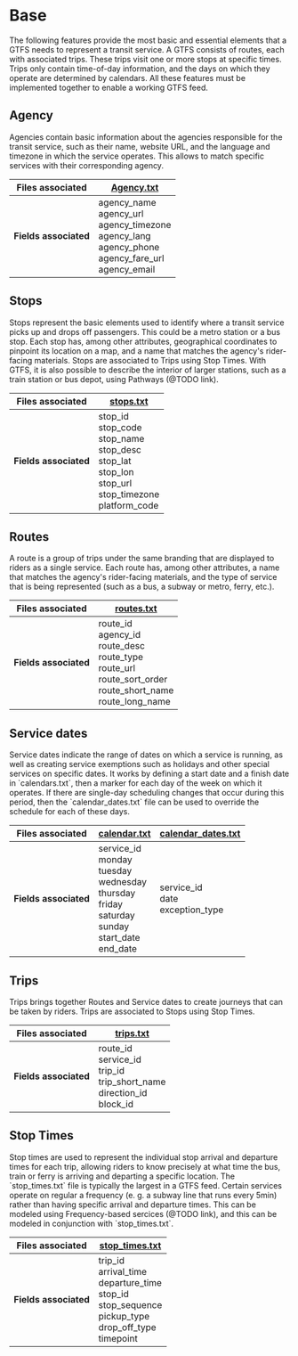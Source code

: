 # Base
The following features provide the most basic and essential elements that a GTFS needs to represent a transit service. A GTFS consists of routes, each with associated trips. These trips visit one or more stops at specific times. Trips only contain time-of-day information, and the days on which they operate are determined by calendars.
All these features must be implemented together to enable a working GTFS feed.

## Agency

<div class="grid" markdown>

Agencies contain basic information about the agencies responsible for the transit service, such as their name, website URL, and the language and timezone in which the service operates. This allows to match specific services with their corresponding agency.

| Files associated      | [Agency.txt](/schedule/reference/#agencytxt)                                                                                                     |
|-----------------------|----------------------------------------------------------------------------------------------------------------|
| **Fields associated** | agency_name<br>agency_url<br>agency_timezone<br>agency_lang<br>agency_phone<br>agency_fare_url<br>agency_email |

</div>

## Stops

<div class="grid" markdown>
Stops represent the basic elements used to identify where a transit service picks up and drops off passengers. This could be a metro station or a bus stop. Each stop has, among other attributes, geographical coordinates to pinpoint its location on a map, and a name that matches the agency's rider-facing materials. Stops are associated to Trips using Stop Times. 
With GTFS, it is also possible to describe the interior of larger stations, such as a train station or bus depot, using Pathways (@TODO link). 


| Files associated      | [stops.txt](/schedule/reference/#stopstxt)                                                                                                            |
|-----------------------|----------------------------------------------------------------------------------------------------------------------|
| **Fields associated** | stop_id<br>stop_code<br>stop_name<br>stop_desc<br>stop_lat<br>stop_lon<br>stop_url<br>stop_timezone<br>platform_code |

</div>

## Routes

<div class="grid" markdown>
A route is a group of trips under the same branding that are displayed to riders as a single service. Each route has, among other attributes, a name that matches the agency's rider-facing materials, and the type of service that is being represented (such as a bus, a subway or metro, ferry, etc.).

| Files associated      | [routes.txt](/schedule/reference/#routestxt)                                                                                                                |
|-----------------------|---------------------------------------------------------------------------------------------------------------------------|
| **Fields associated** | route_id<br>agency_id<br>route_desc<br>route_type<br>route_url<br>route_sort_order<br>route_short_name<br>route_long_name |

</div>

## Service dates

<div class="grid" markdown>
Service dates indicate the range of dates on which a service is running, as well as creating service exemptions such as holidays and other special services on specific dates.
It works by defining a start date and a finish date in `calendars.txt`, then a marker for each day of the week on which it operates. If there are single-day scheduling changes that occur during this period, then the `calendar_dates.txt` file can be used to override the schedule for each of these days.

| Files associated      | [calendar.txt](/schedule/reference/#calendartxt)                                                                                                       | [calendar_dates.txt](/schedule/reference/#calendar_datestxt)                   |
|-----------------------|--------------------------------------------------------------------------------------------------------------------|--------------------------------------|
| **Fields associated** | service_id<br>monday<br>tuesday<br>wednesday<br>thursday<br>friday<br>saturday<br>sunday<br>start_date<br>end_date | service_id<br>date<br>exception_type |

</div>

## Trips

<div class="grid" markdown>
Trips brings together Routes and Service dates to create journeys that can be taken by riders. Trips are associated to Stops using Stop Times.


| Files associated      | [trips.txt](/schedule/reference/#tripstxt)                                       |
|-----------------------|----------------------------------------------------------------------------------|
| **Fields associated** | route_id<br>service_id<br>trip_id<br>trip_short_name<br>direction_id<br>block_id |

</div>

## Stop Times

<div class="grid" markdown>
Stop times are used to represent the individual stop arrival and departure times for each trip, allowing riders to know precisely at what time the bus, train or ferry is arriving and departing a specific location. The `stop_times.txt` file is typically the largest in a GTFS feed. 
Certain services operate on regular a frequency (e. g. a subway line that runs every 5min) rather than having specific arrival and departure times. This can be modeled using Frequency-based sercices (@TODO link), and this can be modeled in conjunction with `stop_times.txt`.

| Files associated      | [stop_times.txt](/schedule/reference/#stop_timestxt)                                                                                                                            |
|-----------------------|-------------------------------------------------------------------------------------------------------------------------------------------|
| **Fields associated** | trip_id<br>arrival_time<br>departure_time<br>stop_id<br>stop_sequence<br>pickup_type<br>drop_off_type<br>timepoint |

</div>


